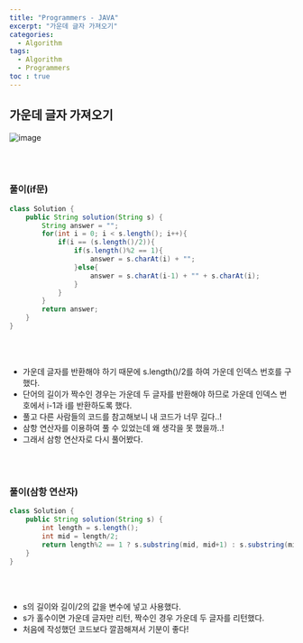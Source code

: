 ```yaml
---
title: "Programmers - JAVA"
excerpt: "가운데 글자 가져오기"
categories: 
  - Algorithm 
tags: 
  - Algorithm  
  - Programmers
toc : true
---
```


## 가운데 글자 가져오기

![image](https://user-images.githubusercontent.com/72387870/114520357-545a1680-9c7c-11eb-9c2e-e45cb860ba2f.png)

<br><br>

### 풀이(if문)

``` java
class Solution {
    public String solution(String s) {
        String answer = "";
        for(int i = 0; i < s.length(); i++){
            if(i == (s.length()/2)){
                if(s.length()%2 == 1){
                    answer = s.charAt(i) + "";
                }else{
                    answer = s.charAt(i-1) + "" + s.charAt(i);
                }
            }
        }
        return answer;
    }
}
```
<br/><br/>

- 가운데 글자를 반환해야 하기 때문에 s.length()/2를 하여 가운데 인덱스 번호를 구했다.
- 단어의 길이가 짝수인 경우는 가운데 두 글자를 반환해야 하므로 가운데 인덱스 번호에서 i-1과 i를 반환하도록 했다.
- 풀고 다른 사람들의 코드를 참고해보니 내 코드가 너무 길다..!
- 삼항 연산자를 이용하여 풀 수 있었는데 왜 생각을 못 했을까..!
- 그래서 삼항 연산자로 다시 풀어봤다.

<br><br>

### 풀이(삼항 연산자)

``` java
class Solution {
    public String solution(String s) {
        int length = s.length();
        int mid = length/2;
        return length%2 == 1 ? s.substring(mid, mid+1) : s.substring(mid-1, mid+1);
    }
}
```
<br/><br/>

- s의 길이와 길이/2의 값을 변수에 넣고 사용했다.
- s가 홀수이면 가운데 글자만 리턴, 짝수인 경우 가운데 두 글자를 리턴했다.
- 처음에 작성했던 코드보다 깔끔해져서 기분이 좋다!

<br/><br/>